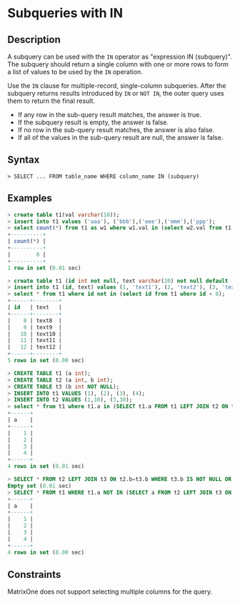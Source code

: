 # **Subqueries with IN**

## **Description**

A subquery can be used with the `IN` operator as "expression IN (subquery)". The subquery should return a single column with one or more rows to form a list of values to be used by the `IN` operation.

Use the `IN` clause for multiple-record, single-column subqueries. After the subquery returns results introduced by `IN` or `NOT IN`, the outer query uses them to return the final result.

- If any row in the sub-query result matches, the answer is true.
- If the subquery result is empty, the answer is false.
- If no row in the sub-query result matches, the answer is also false.
- If all of the values in the sub-query result are null, the answer is false.

## **Syntax**

```
> SELECT ... FROM table_name WHERE column_name IN (subquery)
```

## **Examples**

```sql
> create table t1(val varchar(10));
> insert into t1 values ('aaa'), ('bbb'),('eee'),('mmm'),('ppp');
> select count(*) from t1 as w1 where w1.val in (select w2.val from t1 as w2 where w2.val like 'm%') and w1.val in (select w3.val from t1 as w3 where w3.val like 'e%');
+----------+
| count(*) |
+----------+
|        0 |
+----------+
1 row in set (0.01 sec)
```

```sql
> create table t1 (id int not null, text varchar(20) not null default '', primary key (id));
> insert into t1 (id, text) values (1, 'text1'), (2, 'text2'), (3, 'text3'), (4, 'text4'), (5, 'text5'), (6, 'text6'), (7, 'text7'), (8, 'text8'), (9, 'text9'), (10, 'text10'), (11, 'text11'), (12, 'text12');
> select * from t1 where id not in (select id from t1 where id < 8);
+------+--------+
| id   | text   |
+------+--------+
|    8 | text8  |
|    9 | text9  |
|   10 | text10 |
|   11 | text11 |
|   12 | text12 |
+------+--------+
5 rows in set (0.00 sec)
```

```sql
> CREATE TABLE t1 (a int);
> CREATE TABLE t2 (a int, b int);
> CREATE TABLE t3 (b int NOT NULL);
> INSERT INTO t1 VALUES (1), (2), (3), (4);
> INSERT INTO t2 VALUES (1,10), (3,30);
> select * from t1 where t1.a in (SELECT t1.a FROM t1 LEFT JOIN t2 ON t2.a=t1.a);
+------+
| a    |
+------+
|    1 |
|    2 |
|    3 |
|    4 |
+------+
4 rows in set (0.01 sec)

> SELECT * FROM t2 LEFT JOIN t3 ON t2.b=t3.b WHERE t3.b IS NOT NULL OR t2.a > 10;
Empty set (0.01 sec)
> SELECT * FROM t1 WHERE t1.a NOT IN (SELECT a FROM t2 LEFT JOIN t3 ON t2.b=t3.b WHERE t3.b IS NOT NULL OR t2.a > 10);
+------+
| a    |
+------+
|    1 |
|    2 |
|    3 |
|    4 |
+------+
4 rows in set (0.00 sec)
```

## **Constraints**

MatrixOne does not support selecting multiple columns for the query.
